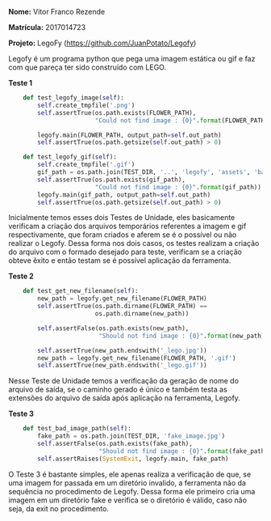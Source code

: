 **Nome:** Vitor Franco Rezende

**Matrícula:** 2017014723

**Projeto:** LegoFy (https://github.com/JuanPotato/Legofy)

Legofy é um programa python que pega uma imagem estática ou gif e faz com que pareça ter sido construído com LEGO.

**Teste 1**
```python
    def test_legofy_image(self):
        self.create_tmpfile('.png')
        self.assertTrue(os.path.exists(FLOWER_PATH),
                        "Could not find image : {0}".format(FLOWER_PATH))

        legofy.main(FLOWER_PATH, output_path=self.out_path)
        self.assertTrue(os.path.getsize(self.out_path) > 0)

    def test_legofy_gif(self):
        self.create_tmpfile('.gif')
        gif_path = os.path.join(TEST_DIR, '..', 'legofy', 'assets', 'bacon.gif')
        self.assertTrue(os.path.exists(gif_path),
                        "Could not find image : {0}".format(gif_path))
        legofy.main(gif_path, output_path=self.out_path)
        self.assertTrue(os.path.getsize(self.out_path) > 0)
```
Inicialmente temos esses dois Testes de Unidade, eles basicamente verificam a criação dos arquivos temporários referentes a imagem e gif respectivamente, que foram criados e aferem se é o possível ou não realizar o Legofy. Dessa forma nos dois casos, os testes realizam a criação do arquivo com o formado desejado para teste, verificam se a criação obteve êxito e então testam se é possível aplicação da ferramenta.


**Teste 2**
```python
    def test_get_new_filename(self):
        new_path = legofy.get_new_filename(FLOWER_PATH)
        self.assertTrue(os.path.dirname(FLOWER_PATH) ==
                        os.path.dirname(new_path))

        self.assertFalse(os.path.exists(new_path),
                         "Should not find image : {0}".format(new_path))

        self.assertTrue(new_path.endswith('_lego.jpg'))
        new_path = legofy.get_new_filename(FLOWER_PATH, '.gif')
        self.assertTrue(new_path.endswith('_lego.gif'))

```
Nesse Teste de Unidade temos a verificação da geração de nome do arquivo de saída, se o caminho gerado é único e também testa as extensões do arquivo de saída após aplicação na ferramenta, Legofy.

**Teste 3**
```python
    def test_bad_image_path(self):
        fake_path = os.path.join(TEST_DIR, 'fake_image.jpg')
        self.assertFalse(os.path.exists(fake_path),
                         "Should not find image : {0}".format(fake_path))
        self.assertRaises(SystemExit, legofy.main, fake_path)

```
O Teste 3 é bastante simples, ele apenas realiza a verificação de que, se uma imagem for passada em um diretório invalido, a ferramenta não da sequência no procedimento de Legofy. Dessa forma ele primeiro cria uma imagem em um diretório fake e verifica se o diretório é válido, caso não seja, da exit no procedimento.
